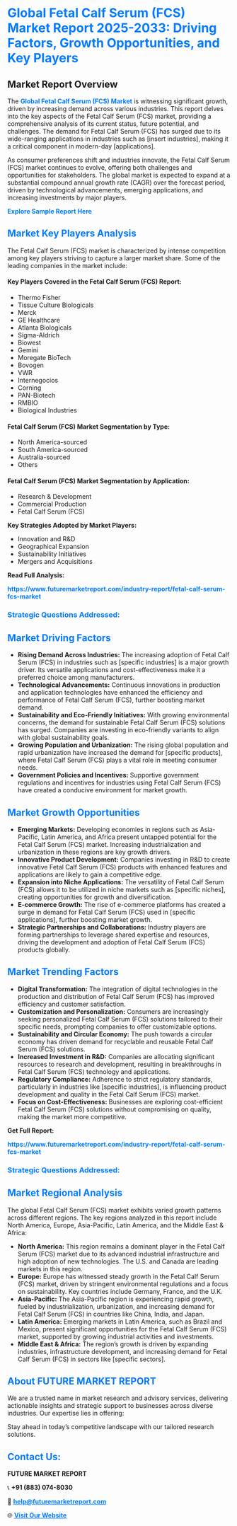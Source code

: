 <h1 style="color: #007BFF;">Global Fetal Calf Serum (FCS) Market Report 2025-2033: Driving Factors, Growth Opportunities, and Key Players</h1>

<section id="overview">
<h2>Market Report Overview</h2>
<p>The <a href="https://www.futuremarketreport.com/industry-report/fetal-calf-serum-fcs-market" style="color: #007BFF; text-decoration: none;"><strong>Global Fetal Calf Serum (FCS) Market</strong></a> is witnessing significant growth, driven by increasing demand across various industries. This report delves into the key aspects of the Fetal Calf Serum (FCS) market, providing a comprehensive analysis of its current status, future potential, and challenges. The demand for Fetal Calf Serum (FCS) has surged due to its wide-ranging applications in industries such as [insert industries], making it a critical component in modern-day [applications].</p>
<p>As consumer preferences shift and industries innovate, the Fetal Calf Serum (FCS) market continues to evolve, offering both challenges and opportunities for stakeholders. The global market is expected to expand at a substantial compound annual growth rate (CAGR) over the forecast period, driven by technological advancements, emerging applications, and increasing investments by major players.</p>
</section>

<section id="overview">
<p><a href="https://www.futuremarketreport.com/request-sample/reportId=125812" style="color: #007BFF; text-decoration: none;"><strong>Explore Sample Report Here</strong></a></p>
</section>

<section id="key-players">
<h2 style="color: #007BFF;">Market Key Players Analysis</h2>
<p>The Fetal Calf Serum (FCS) market is characterized by intense competition among key players striving to capture a larger market share. Some of the leading companies in the market include:</p>
<h4>Key Players Covered in the Fetal Calf Serum (FCS) Report:</h4>
<ul><li>Thermo Fisher</li><li>Tissue Culture Biologicals</li><li>Merck</li><li>GE Healthcare</li><li>Atlanta Biologicals</li><li>Sigma-Aldrich</li><li>Biowest</li><li>Gemini</li><li>Moregate BioTech</li><li>Bovogen</li><li>VWR</li><li>Internegocios</li><li>Corning</li><li>PAN-Biotech</li><li>RMBIO</li><li>Biological Industries</li></ul>
<h4>Fetal Calf Serum (FCS) Market Segmentation by Type:</h4>
<ul><li>North America-sourced</li><li>South America-sourced</li><li>Australia-sourced</li><li>Others</li></ul>

<h4>Fetal Calf Serum (FCS) Market Segmentation by Application:</h4>
<ul><li>Research &amp; Development</li><li>Commercial Production</li><li>Fetal Calf Serum (FCS)</li></ul>
<p><strong>Key Strategies Adopted by Market Players:</strong></p>
<ul>
<li>Innovation and R&D</li>
<li>Geographical Expansion</li>
<li>Sustainability Initiatives</li>
<li>Mergers and Acquisitions</li>
</ul>
</section>

<section>
<p><strong>Read Full Analysis: </strong></p><a href="https://www.futuremarketreport.com/industry-report/fetal-calf-serum-fcs-market" style="color: #007BFF; text-decoration: none;"><strong>https://www.futuremarketreport.com/industry-report/fetal-calf-serum-fcs-market</strong></a>
<h3 style="color: #007BFF;">Strategic Questions Addressed:</h3>
</section>

<section id="driving-factors">
<h2 style="color: #007BFF;">Market Driving Factors</h2>
<ul>
<li><strong>Rising Demand Across Industries:</strong> The increasing adoption of Fetal Calf Serum (FCS) in industries such as [specific industries] is a major growth driver. Its versatile applications and cost-effectiveness make it a preferred choice among manufacturers.</li>
<li><strong>Technological Advancements:</strong> Continuous innovations in production and application technologies have enhanced the efficiency and performance of Fetal Calf Serum (FCS), further boosting market demand.</li>
<li><strong>Sustainability and Eco-Friendly Initiatives:</strong> With growing environmental concerns, the demand for sustainable Fetal Calf Serum (FCS) solutions has surged. Companies are investing in eco-friendly variants to align with global sustainability goals.</li>
<li><strong>Growing Population and Urbanization:</strong> The rising global population and rapid urbanization have increased the demand for [specific products], where Fetal Calf Serum (FCS) plays a vital role in meeting consumer needs.</li>
<li><strong>Government Policies and Incentives:</strong> Supportive government regulations and incentives for industries using Fetal Calf Serum (FCS) have created a conducive environment for market growth.</li>
</ul>
</section>

<section id="growth-opportunities">
<h2 style="color: #007BFF;">Market Growth Opportunities</h2>
<ul>
<li><strong>Emerging Markets:</strong> Developing economies in regions such as Asia-Pacific, Latin America, and Africa present untapped potential for the Fetal Calf Serum (FCS) market. Increasing industrialization and urbanization in these regions are key growth drivers.</li>
<li><strong>Innovative Product Development:</strong> Companies investing in R&D to create innovative Fetal Calf Serum (FCS) products with enhanced features and applications are likely to gain a competitive edge.</li>
<li><strong>Expansion into Niche Applications:</strong> The versatility of Fetal Calf Serum (FCS) allows it to be utilized in niche markets such as [specific niches], creating opportunities for growth and diversification.</li>
<li><strong>E-commerce Growth:</strong> The rise of e-commerce platforms has created a surge in demand for Fetal Calf Serum (FCS) used in [specific applications], further boosting market growth.</li>
<li><strong>Strategic Partnerships and Collaborations:</strong> Industry players are forming partnerships to leverage shared expertise and resources, driving the development and adoption of Fetal Calf Serum (FCS) products globally.</li>
</ul>
</section>

<section id="trending-factors">
<h2 style="color: #007BFF;">Market Trending Factors</h2>
<ul>
<li><strong>Digital Transformation:</strong> The integration of digital technologies in the production and distribution of Fetal Calf Serum (FCS) has improved efficiency and customer satisfaction.</li>
<li><strong>Customization and Personalization:</strong> Consumers are increasingly seeking personalized Fetal Calf Serum (FCS) solutions tailored to their specific needs, prompting companies to offer customizable options.</li>
<li><strong>Sustainability and Circular Economy:</strong> The push towards a circular economy has driven demand for recyclable and reusable Fetal Calf Serum (FCS) solutions.</li>
<li><strong>Increased Investment in R&D:</strong> Companies are allocating significant resources to research and development, resulting in breakthroughs in Fetal Calf Serum (FCS) technology and applications.</li>
<li><strong>Regulatory Compliance:</strong> Adherence to strict regulatory standards, particularly in industries like [specific industries], is influencing product development and quality in the Fetal Calf Serum (FCS) market.</li>
<li><strong>Focus on Cost-Effectiveness:</strong> Businesses are exploring cost-efficient Fetal Calf Serum (FCS) solutions without compromising on quality, making the market more competitive.</li>
</ul>
</section>

<section>
<p><strong>Get Full Report: </strong></p><a href="https://www.futuremarketreport.com/industry-report/fetal-calf-serum-fcs-market" style="color: #007BFF; text-decoration: none;"><strong>https://www.futuremarketreport.com/industry-report/fetal-calf-serum-fcs-market</strong></a>
<h3 style="color: #007BFF;">Strategic Questions Addressed:</h3>
</section>


<section id="regional-analysis">
<h2 style="color: #007BFF;">Market Regional Analysis</h2>
<p>The global Fetal Calf Serum (FCS) market exhibits varied growth patterns across different regions. The key regions analyzed in this report include North America, Europe, Asia-Pacific, Latin America, and the Middle East & Africa:</p>
<ul>
<li><strong>North America:</strong> This region remains a dominant player in the Fetal Calf Serum (FCS) market due to its advanced industrial infrastructure and high adoption of new technologies. The U.S. and Canada are leading markets in this region.</li>
<li><strong>Europe:</strong> Europe has witnessed steady growth in the Fetal Calf Serum (FCS) market, driven by stringent environmental regulations and a focus on sustainability. Key countries include Germany, France, and the U.K.</li>
<li><strong>Asia-Pacific:</strong> The Asia-Pacific region is experiencing rapid growth, fueled by industrialization, urbanization, and increasing demand for Fetal Calf Serum (FCS) in countries like China, India, and Japan.</li>
<li><strong>Latin America:</strong> Emerging markets in Latin America, such as Brazil and Mexico, present significant opportunities for the Fetal Calf Serum (FCS) market, supported by growing industrial activities and investments.</li>
<li><strong>Middle East & Africa:</strong> The region’s growth is driven by expanding industries, infrastructure development, and increasing demand for Fetal Calf Serum (FCS) in sectors like [specific sectors].</li>
</ul>
</section>

<footer>
<h2 style="color: #007BFF;">About FUTURE MARKET REPORT</h2>
<p>We are a trusted name in market research and advisory services, delivering actionable insights and strategic support to businesses across diverse industries. Our expertise lies in offering:</p>

<p>Stay ahead in today’s competitive landscape with our tailored research solutions.</p>

<h2 style="color: #007BFF;">Contact Us:</h2>
<p><strong>FUTURE MARKET REPORT</strong></p>
<p>📞 <strong>+91 (883) 074-8030</strong></p>
<p>📧 <strong><a href="mailto:help@futuremarketreport.com" style="color: #007BFF;">help@futuremarketreport.com</a></strong></p>
<p>🌐 <strong><a href="https://www.futuremarketreport.com/" style="color: #007BFF;">Visit Our Website</a></strong></p>
</footer>
